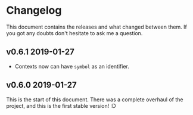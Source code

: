 # Changelog
This document contains the releases and what changed between them.
If you got any doubts don't hesitate to ask me a question.

## **v0.6.1** 2019-01-27
- Contexts now can have `symbol` as an identifier.

## **v0.6.0** 2019-01-27
This is the start of this document. There was a complete overhaul of the project, and this is the first stable version! :D
